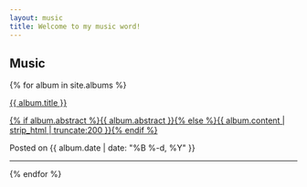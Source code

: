 ```yaml
---
layout: music
title: Welcome to my music word!
---
```

## Music

  {% for album in site.albums %}
  
<div>
  <a href="{{ album.url }}">
    <div>
    <p id="post_title">{{ album.title }}</p>
    <p id="post_preview">{% if album.abstract %}{{ album.abstract }}{% else %}{{ album.content | strip_html | truncate:200 }}{% endif %}</p>
    </div>
  </a>
  <p id="post_msg">Posted on {{ album.date | date: "%B %-d, %Y" }}</p>
</div>
<hr />
  {% endfor %}